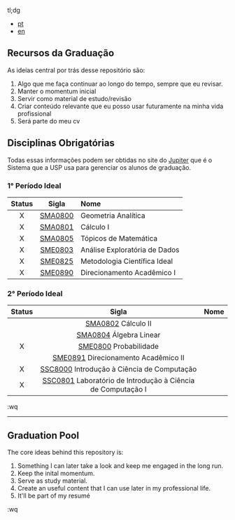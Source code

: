 tl;dg
- [pt](#recursos-da-graduação)
- [en](#graduation-pool)

## Recursos da Graduação
As ideias central por trás desse repositório são:

1. Algo que me faça continuar ao longo do tempo, sempre que eu revisar. 
2. Manter o momentum inicial
3. Servir como material de estudo/revisão
4. Criar conteúdo relevante que eu posso usar futuramente na minha vida
   profissional
5. Será parte do meu cv

## Disciplinas Obrigatórias
Todas essas informações podem ser obtidas no site do [Jupiter](https://uspdigital.usp.br/jupiterweb/listarGradeCurricular?codcg=55&codcur=55070&codhab=4&tipo=N)
que é o Sistema que a USP usa para gerenciar os alunos de graduação.

### 1° Período Ideal
| Status  | Sigla   | Nome |
| :-----: | :-----: | :--- |
|  X      | [SMA0800](https://uspdigital.usp.br/jupiterweb/obterDisciplina?sgldis=SMA0800&codcur=55070&codhab=4) | Geometria Analítica |
|  X      | [SMA0801](https://uspdigital.usp.br/jupiterweb/obterDisciplina?sgldis=SMA0801&codcur=55070&codhab=4) | Cálculo I |
|  X      | [SMA0805](https://uspdigital.usp.br/jupiterweb/obterDisciplina?sgldis=SMA0805&codcur=55070&codhab=4) | Tópicos de Matemática |
|  X      | [SME0803](https://uspdigital.usp.br/jupiterweb/obterDisciplina?sgldis=SME0803&codcur=55070&codhab=4) | Análise Exploratória de Dados |
|  X      | [SME0825](https://uspdigital.usp.br/jupiterweb/obterDisciplina?sgldis=SME0825&codcur=55070&codhab=4) | Metodologia Científica Ideal |
|  X      | [SME0890](https://uspdigital.usp.br/jupiterweb/obterDisciplina?sgldis=SME0890&codcur=55070&codhab=4) | Direcionamento Acadêmico I |


### 2° Período Ideal
| Status  | Sigla   | Nome |
| :-----: | :-----: | :--- |
|         | [SMA0802](https://uspdigital.usp.br/jupiterweb/obterDisciplina?sgldis=SMA0802&codcur=55070&codhab=4) Cálculo II |
|         | [SMA0804](https://uspdigital.usp.br/jupiterweb/obterDisciplina?sgldis=SMA0804&codcur=55070&codhab=4) Álgebra Linear |
|  X      | [SME0800](https://uspdigital.usp.br/jupiterweb/obterDisciplina?sgldis=SME0800&codcur=55070&codhab=4) Probabilidade |
|         | [SME0891](https://uspdigital.usp.br/jupiterweb/obterDisciplina?sgldis=SME0891&codcur=55070&codhab=4) Direcionamento Acadêmico II |
|  X      | [SSC8000](https://uspdigital.usp.br/jupiterweb/obterDisciplina?sgldis=SSC0800&codcur=55070&codhab=4) Introdução à Ciência de Computação |
|  X      | [SSC0801](https://uspdigital.usp.br/jupiterweb/obterDisciplina?sgldis=SSC0801&codcur=55070&codhab=4) Laboratório de Introdução à Ciência de Computação I |



:wq

------------------------------------------------------------------------------

## Graduation Pool
The core ideas behind this repository is:

1. Something I can later take a look and keep me engaged in the long run.
2. Keep the inital momentum.
3. Serve as study material.
4. Create an useful content that I can use later in my professional life.
5. It'll be part of my resumé

:wq
